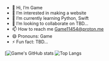 - 👋 Hi, I’m Game
- 👀 I’m interested in making a website
- 🌱 I’m currently learning Python, Swift
- 💞️ I’m looking to collaborate on TBD...
- 📫 How to reach me Game11454@proton.me
- 😄 Pronouns: Game
- ⚡ Fun fact: TBD...

[![Game's GitHub stats](https://github-readme-stats-dusky-kappa-46.vercel.app/api/?username=noigamegun&theme=chartreuse-dark) ![Top Langs](https://github-readme-stats-dusky-kappa-46.vercel.app/api/top-langs/?username=noigamegun&layout=compact&theme=chartreuse-dark)
